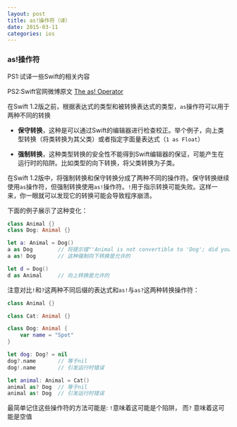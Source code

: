 ```yaml
---
layout: post
title: as!操作符（译）
date: 2015-03-11
categories: ios
---
```


### as!操作符

PS1:试译一些Swift的相关内容

PS2:Swift官网微博原文  [The as! Operator](https://developer.apple.com/swift/blog/?id=23)


在Swift 1.2版之前，根据表达式的类型和被转换表达式的类型，`as`操作符可以用于两种不同的转换

*  **保守转换**，这种是可以通过Swift的编辑器进行检查校正。举个例子，向上类型转换（将类转换为其父类）或者指定字面量表达式（`1 as Float`）

* **强制转换**，这种类型转换的安全性不能得到Swift编辑器的保证，可能产生在运行时的陷阱。比如类型的向下转换，将父类转换为子类。

在Swift 1.2版中，将强制转换和保守转换分成了两种不同的操作符。保守转换继续使用`as`操作符，但强制转换使用`as!`操作符。`!`用于指示转换可能失败。这样一来，你一眼就可以发现它的转换可能会导致程序崩溃。


下面的例子展示了这种变化：

~~~swift
class Animal {}
class Dog: Animal {}

let a: Animal = Dog()
a as Dog		// 将提示错"'Animal is not convertible to 'Dog'; did you mean to use 'as!' to force downcast?"
a as! Dog		// 这种强制向下转换是允许的

let d = Dog()
d as Animal		// 向上转换是允许的
~~~

注意对比`!`和`?`这两种不同后缀的表达式和`as!`与`as?`这两种转换操作符：

~~~swift
class Animal {}

class Cat: Animal {}

class Dog: Animal {
	var name = "Spot"
}

let dog: Dog? = nil
dog?.name		// 等于nil
dog!.name		// 引发运行时错误

let animal: Animal = Cat()
animal as? Dog	// 等于nil
animal as! Dog	// 引发运行时错误
~~~

最简单记住这些操作符的方法可能是: `!`意味着这可能是个陷阱， 而`?` 意味着这可能是空值
